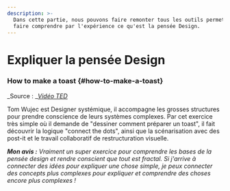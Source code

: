 ```yaml
---
description: >-
  Dans cette partie, nous pouvons faire remonter tous les outils permettant de
  faire comprendre par l'expérience ce qu'est la pensée Design.
---
```


# Expliquer la pensée Design

### How to make a toast {#how-to-make-a-toast}

_Source : _[_Vidéo TED_](https://www.youtube.com/watch?v=_vS_b7cJn2A)

Tom Wujec est Designer systémique, il accompagne les grosses structures pour prendre conscience de leurs systèmes complexes. Par cet exercice très simple où il demande de "dessiner comment préparer un toast", il fait découvrir la logique "connect the dots", ainsi que la scénarisation avec des post-it et le travail collaboratif de restructuration visuelle.

_**Mon avis :** Vraiment un super exercice pour comprendre les bases de la pensée design et rendre conscient que tout est fractal. Si j'arrive à connecter des idées pour expliquer une chose simple, je peux connecter des concepts plus complexes pour expliquer et comprendre des choses encore plus complexes !_

